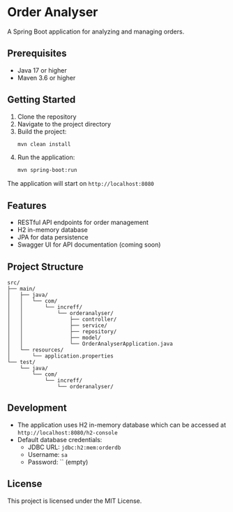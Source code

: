 # Order Analyser

A Spring Boot application for analyzing and managing orders.

## Prerequisites

- Java 17 or higher
- Maven 3.6 or higher

## Getting Started

1. Clone the repository
2. Navigate to the project directory
3. Build the project:
   ```bash
   mvn clean install
   ```
4. Run the application:
   ```bash
   mvn spring-boot:run
   ```

The application will start on `http://localhost:8080`

## Features

- RESTful API endpoints for order management
- H2 in-memory database
- JPA for data persistence
- Swagger UI for API documentation (coming soon)

## Project Structure

```
src/
├── main/
│   ├── java/
│   │   └── com/
│   │       └── increff/
│   │           └── orderanalyser/
│   │               ├── controller/
│   │               ├── service/
│   │               ├── repository/
│   │               ├── model/
│   │               └── OrderAnalyserApplication.java
│   └── resources/
│       └── application.properties
└── test/
    └── java/
        └── com/
            └── increff/
                └── orderanalyser/
```

## Development

- The application uses H2 in-memory database which can be accessed at `http://localhost:8080/h2-console`
- Default database credentials:
  - JDBC URL: `jdbc:h2:mem:orderdb`
  - Username: `sa`
  - Password: `` (empty)

## License

This project is licensed under the MIT License.